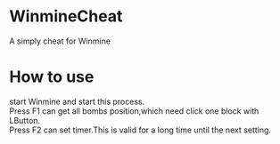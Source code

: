 # WinmineCheat
A simply cheat for Winmine  
# How to use  
start Winmine and start this process.  
Press F1 can get all bombs position,which need click one block with LButton.  
Press F2 can set timer.This is valid for a long time until the next setting.  
